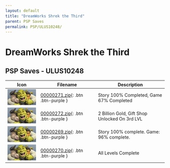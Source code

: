```yaml
---
layout: default
title: "DreamWorks Shrek the Third"
parent: PSP Saves
permalink: PSP/ULUS10248/
---
```

# DreamWorks Shrek the Third

## PSP Saves - ULUS10248

| Icon | Filename | Description |
|------|----------|-------------|
| ![DreamWorks Shrek the Third](ICON0.PNG) | [00000271.zip](00000271.zip){: .btn .btn-purple } | Story 100% Completed, Game 67% Completed |
| ![DreamWorks Shrek the Third](ICON0.PNG) | [00000272.zip](00000272.zip){: .btn .btn-purple } | 2 Billion Gold, Gift Shop Unlocked On 3rd LVL |
| ![DreamWorks Shrek the Third](ICON0.PNG) | [00000269.zip](00000269.zip){: .btn .btn-purple } | Story 100% complete. Game: 96% complete. |
| ![DreamWorks Shrek the Third](ICON0.PNG) | [00000270.zip](00000270.zip){: .btn .btn-purple } | All Levels Complete |
